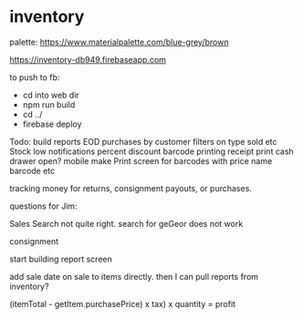 # inventory

palette: https://www.materialpalette.com/blue-grey/brown

https://inventory-db949.firebaseapp.com

to push to fb:
- cd into web dir
- npm run build
- cd ../
- firebase deploy


Todo:
    build reports
        EOD
        purchases by customer
        filters on type sold etc
        Stock low notifications
    percent discount
    barcode printing
    receipt print
    cash drawer open?
    mobile
    make Print screen for barcodes with price name barcode etc

tracking money for returns, consignment payouts, or purchases.

questions for Jim:

Sales Search not quite right.  search for geGeor does not work


 consignment

start building report screen

add sale date on sale to items directly.  then I can pull reports from inventory?


(itemTotal - getItem.purchasePrice) x tax) x quantity = profit


